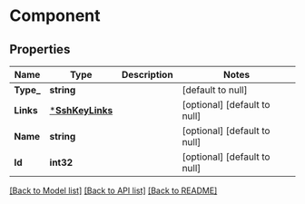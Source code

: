 # Component

## Properties
Name | Type | Description | Notes
------------ | ------------- | ------------- | -------------
**Type_** | **string** |  | [default to null]
**Links** | [***SshKeyLinks**](ssh_key_links.md) |  | [optional] [default to null]
**Name** | **string** |  | [optional] [default to null]
**Id** | **int32** |  | [optional] [default to null]

[[Back to Model list]](../README.md#documentation-for-models) [[Back to API list]](../README.md#documentation-for-api-endpoints) [[Back to README]](../README.md)


